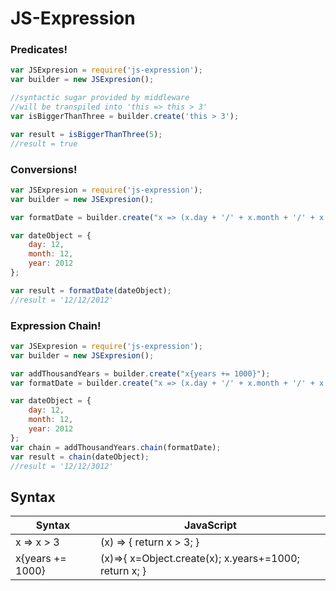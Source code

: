 # JS-Expression

### Predicates!
```JavaScript
var JSExpresion = require('js-expression');
var builder = new JSExpresion();

//syntactic sugar provided by middleware
//will be transpiled into 'this => this > 3'
var isBiggerThanThree = builder.create('this > 3');

var result = isBiggerThanThree(5);
//result = true
```

### Conversions!
```JavaScript
var JSExpresion = require('js-expression');
var builder = new JSExpresion();

var formatDate = builder.create("x => (x.day + '/' + x.month + '/' + x.year )");

var dateObject = {
    day: 12,
    month: 12,
    year: 2012
};

var result = formatDate(dateObject);
//result = '12/12/2012'
```

### Expression Chain!
```JavaScript
var JSExpresion = require('js-expression');
var builder = new JSExpresion();

var addThousandYears = builder.create("x{years += 1000}");
var formatDate = builder.create("x => (x.day + '/' + x.month + '/' + x.year )");

var dateObject = {
    day: 12,
    month: 12,
    year: 2012
};
var chain = addThousandYears.chain(formatDate);
var result = chain(dateObject);
//result = '12/12/3012'
```

## Syntax
| Syntax | JavaScript |
| ------ | ------ |
| x => x > 3 | (x) => { return x > 3; }  | 
| x{years += 1000} | (x)=>{ x=Object.create(x); x.years+=1000; return x; } |
